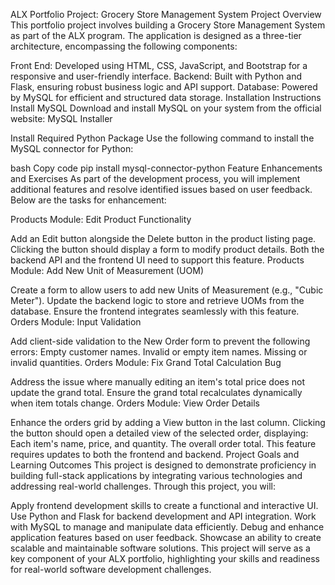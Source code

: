ALX Portfolio Project: Grocery Store Management System
Project Overview
This portfolio project involves building a Grocery Store Management System as part of the ALX program. The application is designed as a three-tier architecture, encompassing the following components:

Front End: Developed using HTML, CSS, JavaScript, and Bootstrap for a responsive and user-friendly interface.
Backend: Built with Python and Flask, ensuring robust business logic and API support.
Database: Powered by MySQL for efficient and structured data storage.
Installation Instructions
Install MySQL
Download and install MySQL on your system from the official website:
MySQL Installer

Install Required Python Package
Use the following command to install the MySQL connector for Python:

bash
Copy code
pip install mysql-connector-python
Feature Enhancements and Exercises
As part of the development process, you will implement additional features and resolve identified issues based on user feedback. Below are the tasks for enhancement:

Products Module: Edit Product Functionality

Add an Edit button alongside the Delete button in the product listing page.
Clicking the button should display a form to modify product details.
Both the backend API and the frontend UI need to support this feature.
Products Module: Add New Unit of Measurement (UOM)

Create a form to allow users to add new Units of Measurement (e.g., "Cubic Meter").
Update the backend logic to store and retrieve UOMs from the database.
Ensure the frontend integrates seamlessly with this feature.
Orders Module: Input Validation

Add client-side validation to the New Order form to prevent the following errors:
Empty customer names.
Invalid or empty item names.
Missing or invalid quantities.
Orders Module: Fix Grand Total Calculation Bug

Address the issue where manually editing an item's total price does not update the grand total.
Ensure the grand total recalculates dynamically when item totals change.
Orders Module: View Order Details

Enhance the orders grid by adding a View button in the last column.
Clicking the button should open a detailed view of the selected order, displaying:
Each item's name, price, and quantity.
The overall order total.
This feature requires updates to both the frontend and backend.
Project Goals and Learning Outcomes
This project is designed to demonstrate proficiency in building full-stack applications by integrating various technologies and addressing real-world challenges. Through this project, you will:

Apply frontend development skills to create a functional and interactive UI.
Use Python and Flask for backend development and API integration.
Work with MySQL to manage and manipulate data efficiently.
Debug and enhance application features based on user feedback.
Showcase an ability to create scalable and maintainable software solutions.
This project will serve as a key component of your ALX portfolio, highlighting your skills and readiness for real-world software development challenges.







